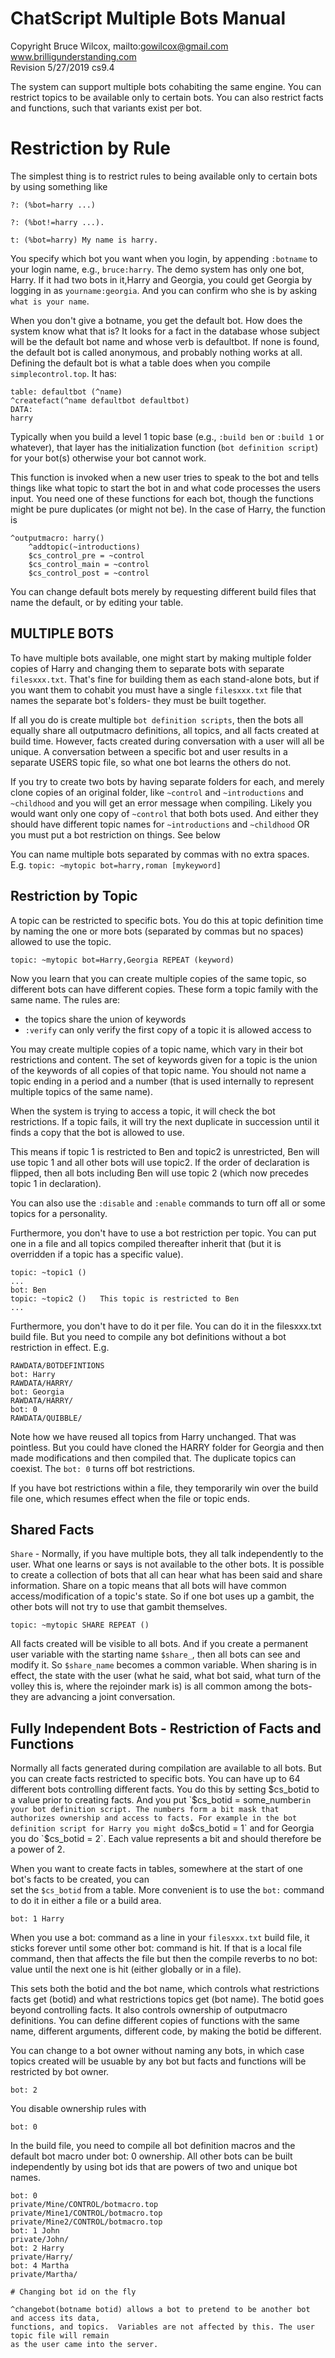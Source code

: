 # ChatScript Multiple Bots Manual
Copyright Bruce Wilcox, mailto:gowilcox@gmail.com www.brilligunderstanding.com
<br>Revision 5/27/2019 cs9.4


The system can support multiple bots cohabiting the same engine. You can restrict topics
to be available only to certain bots. You can also restrict facts and functions, such
that variants exist per bot.

# Restriction by Rule

The simplest thing is to  restrict rules to being available only to certain bots by using something like
```
?: (%bot=harry ...)

?: (%bot!=harry ...).

t: (%bot=harry) My name is harry.
```

You specify which bot you want when you login, by appending `:botname` to your login name, e.g., `bruce:harry`. 
The demo system has only one bot, Harry. If it had two bots in it,Harry and Georgia, you
could get Georgia by logging in as `yourname:georgia`. And you can confirm who she is
by asking `what is your name`.

When you don't give a botname, you get the default bot. How does the system know what that is? 
It looks for a fact in the database whose subject will be the default bot name and whose verb is defaultbot. 
If none is found, the default bot is called anonymous, and probably nothing works at all. 
Defining the default bot is what a table does when you compile `simplecontrol.top`. It has:
```
table: defaultbot (^name)
^createfact(^name defaultbot defaultbot)
DATA:
harry
```

Typically when you build a level 1 topic base (e.g., `:build ben` or `:build 1` or whatever), 
that layer has the initialization function (`bot definition script`) for your bot(s) otherwise your bot cannot work.

This function is invoked when a new user tries to speak to the bot and tells things like
what topic to start the bot in and what code processes the users input. 
You need one of these functions for each bot, though the functions might be pure duplicates 
(or might not be). In the case of Harry, the function is
```
^outputmacro: harry()
    ^addtopic(~introductions)
    $cs_control_pre = ~control
    $cs_control_main = ~control
    $cs_control_post = ~control
```

You can change default bots merely by requesting different build files that name the
default, or by editing your table.

## MULTIPLE BOTS

To have multiple bots available, one might start by making multiple folder copies of
Harry and changing them to separate bots with separate `filesxxx.txt`. 
That's fine for building them as each stand-alone bots, 
but if you want them to cohabit you must have a single `filesxxx.txt` file 
that names the separate bot's folders- they must be built together.

If all you do is create multiple `bot definition scripts`, then the bots all equally share all outputmacro definitions,
all topics, and all facts created at build time. However, facts created during conversation with a user will all
be unique. A conversation between a specific bot and user results in a separate USERS topic file, so what one
bot learns the others do not.

If you try to create two bots by having separate folders for each, and merely clone copies of an original folder,
like `~control` and `~introductions` and `~childhood` and you will get an error message when compiling.
Likely you would want only one copy of `~control` that both bots used. 
And either they should have different topic names for `~introductions` and `~childhood` 
OR you must put a bot restriction on things. See below


You can name multiple bots separated by commas with no extra spaces. E.g. `topic: ~mytopic bot=harry,roman [mykeyword]`

## Restriction by Topic

A topic can be restricted to specific bots. You do this at topic definition time
by naming the one or more bots (separated by commas but no spaces) allowed to use the topic.
```
topic: ~mytopic bot=Harry,Georgia REPEAT (keyword)
```
Now you learn that you can create multiple copies of the same topic, so different bots can have different
copies. These form a topic family with the same name. 
The rules are:

* the topics share the union of keywords
* `:verify` can only verify the first copy of a topic it is allowed access to

You may create multiple copies of a topic name, which vary in
their bot restrictions and content. The set of keywords given for a topic is the union of the
keywords of all copies of that topic name. You should not name a topic ending in a period
and a number (that is used internally to represent multiple topics of the same name).

When the system is trying to access a topic, it will check the bot restrictions. If a topic
fails, it will try the next duplicate in succession until it finds a copy that the bot is allowed to use. 

This means if topic 1 is restricted to Ben and topic2 is unrestricted, Ben will use topic 1 
and all other bots will use topic2. 
If the order of declaration is flipped, then all bots including Ben will use topic 2 
(which now precedes topic 1 in declaration).

You can also use the `:disable` and `:enable` commands to turn off all or some topics for a personality.

Furthermore, you don't have to use a bot restriction per topic. You can put one in a file and all topics
compiled thereafter inherit that (but it is overridden if a topic has a specific value).
```
topic: ~topic1 ()
...
bot: Ben
topic: ~topic2 ()   This topic is restricted to Ben
...
```

Furthermore, you don't have to do it per file. You can do it in the filesxxx.txt build file. But you need to
compile any bot definitions without a bot restriction in effect. E.g.
```
RAWDATA/BOTDEFINTIONS
bot: Harry
RAWDATA/HARRY/
bot: Georgia	
RAWDATA/HARRY/	
bot: 0
RAWDATA/QUIBBLE/
```
Note how we have reused all topics from Harry unchanged. That was pointless. But you could have cloned the HARRY
folder for Georgia and then made modifications and then compiled that. The duplicate topics can coexist. The `bot: 0`
turns off bot restrictions.

If you have bot restrictions within a file, they temporarily win over the build file one, which resumes effect
when the file or topic ends.

## Shared Facts

`Share` - Normally, if you have multiple bots, they all talk independently to the
user. What one learns or says is not available to the other bots. It is possible to create a
collection of bots that all can hear what has been said and share information. Share on a
topic means that all bots will have common access/modification of a topic's state. So if
one bot uses up a gambit, the other bots will not try to use that gambit themselves. 
```
topic: ~mytopic SHARE REPEAT ()
```

All facts created will be visible to all bots. And if you create a permanent user variable with
the starting name `$share_`, then all bots can see and modify it. So `$share_name` becomes a
common variable. When sharing is in effect, the state with the user (what he said, what
bot said, what turn of the volley this is, where the rejoinder mark is) is all common
among the bots- they are advancing a joint conversation.

## Fully Independent Bots - Restriction of Facts and Functions

Normally all facts generated during compilation are available to all bots. But you can create facts restricted
to specific bots. You can have up to 64 different bots controlling different facts. You do this by setting $cs_botid
to a value prior to creating facts. And you put `$cs_botid = some_number` in your bot definition script. The
numbers form a bit mask that authorizes ownership and access to facts. For example in the bot definition script
for Harry you might do `$cs_botid = 1` and for Georgia you do `$cs_botid = 2`. Each value represents a bit
and should therefore be a power of 2.

When you want to create facts in tables, somewhere at the start of one bot's facts to be created, you can  
set the `$cs_botid` from a table. More convenient is to use the `bot:` command to do it in either a file or a build area.
```
bot: 1 Harry
```

When you use a bot: command as a line in your `filesxxx.txt` build file, it sticks forever
until some other bot: command is hit. If that is a local file command, then that affects the file but then
the compile reverbs to no bot: value until the next one is hit (either globally or in a file).

This sets both the botid and the bot name, which controls what restrictions facts get (botid) and what restrictions topics get (bot name).
The botid goes beyond controlling facts. It also controls ownership of outputmacro definitions. You can define different
copies of functions with the same name, different arguments, different code, by making the botid be different.

You can change to a bot owner without naming any bots, in which case topics created will be usuable
by any bot but facts and functions will be restricted by bot owner.
```
bot: 2
```

You disable ownership rules with
```
bot: 0
```

In the build file, you need to compile all bot definition macros and the default bot macro under bot: 0  ownership.
All other bots can be built independently by using bot ids that are powers of two and unique bot names. 
```
bot: 0
private/Mine/CONTROL/botmacro.top
private/Mine1/CONTROL/botmacro.top
private/Mine2/CONTROL/botmacro.top
bot: 1 John
private/John/
bot: 2 Harry
private/Harry/
bot: 4 Martha
private/Martha/

# Changing bot id on the fly

^changebot(botname botid) allows a bot to pretend to be another bot and access its data,
functions, and topics.  Variables are not affected by this. The user topic file will remain
as the user came into the server.